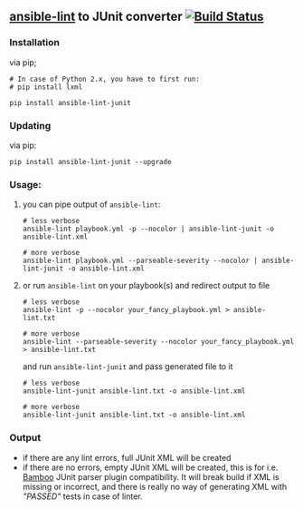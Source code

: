 [ansible-lint](https://github.com/willthames/ansible-lint) to JUnit converter [![Build Status](https://travis-ci.org/wasilak/ansible-lint-junit.svg?branch=master)](https://travis-ci.org/wasilak/ansible-lint-junit)
---

### Installation
via pip;
```shell
# In case of Python 2.x, you have to first run:
# pip install lxml

pip install ansible-lint-junit
```

### Updating
via pip:
```shell
pip install ansible-lint-junit --upgrade
```

### Usage:
1. you can pipe output of `ansible-lint`:
    ```shell
    # less verbose
    ansible-lint playbook.yml -p --nocolor | ansible-lint-junit -o ansible-lint.xml

    # more verbose
    ansible-lint playbook.yml --parseable-severity --nocolor | ansible-lint-junit -o ansible-lint.xml
    ```
3. or run `ansible-lint` on your playbook(s) and redirect output to file
    ```shell
    # less verbose
    ansible-lint -p --nocolor your_fancy_playbook.yml > ansible-lint.txt

    # more verbose
    ansible-lint --parseable-severity --nocolor your_fancy_playbook.yml > ansible-lint.txt
    ```
    and run `ansible-lint-junit` and pass generated file to it
    ```shell
    # less verbose
    ansible-lint-junit ansible-lint.txt -o ansible-lint.xml

    # more verbose
    ansible-lint-junit ansible-lint.txt -o ansible-lint.xml
    ```

### Output
* if there are any lint errors, full JUnit XML will be created
* if there are no errors, empty JUnit XML will be created, this is for i.e. [Bamboo](https://www.atlassian.com/software/bamboo) JUnit parser plugin compatibility.
It will break build if XML is missing or incorrect, and there is really no way of generating XML with *"PASSED"* tests in case of linter.
